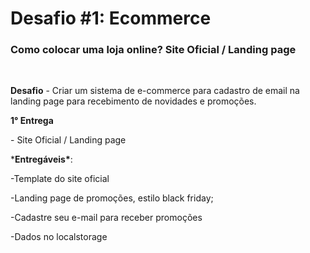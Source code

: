 # Desafio #1: Ecommerce

### **Como colocar uma loja online? Site Oficial / Landing page**

<br>

**Desafio** - Criar um sistema de e-commerce para cadastro de email na landing page para recebimento de novidades e promoções.

**1° Entrega** 

\- Site Oficial / Landing page  

***Entregáveis\***: 

-Template do site oficial 

-Landing page de promoções, estilo black friday; 

-Cadastre seu e-mail para receber promoções 

-Dados no localstorage